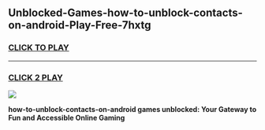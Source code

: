 
## Unblocked-Games-how-to-unblock-contacts-on-android-Play-Free-7hxtg
<h3>
<a href="https://premium76.site?title=how-to-unblock-contacts-on-android&ref=23A">CLICK TO PLAY</a></h3>
<hr>

<h3>
<a href="https://premium76.site?title=how-to-unblock-contacts-on-android&ref=23A">CLICK 2 PLAY</a>
  
</h3>

<a href="https://premium76.site?title=how-to-unblock-contacts-on-android&ref=23A"><img src="https://clearcache.store/games.png"></a>


**how-to-unblock-contacts-on-android games unblocked: Your Gateway to Fun and Accessible Online Gaming**
